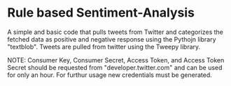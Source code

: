 # Rule based Sentiment-Analysis
A simple and basic code that pulls tweets from Twitter and categorizes the fetched data as positive and negative response using the Pythojn library "textblob". 
Tweets are pulled from twitter using the Tweepy library.

NOTE:
Consumer Key, Consumer Secret, Access Token, and Access Token Secret should be requested from "developer.twitter.com" and can be used for only an hour. For furthur usage new credentials must be generated.
